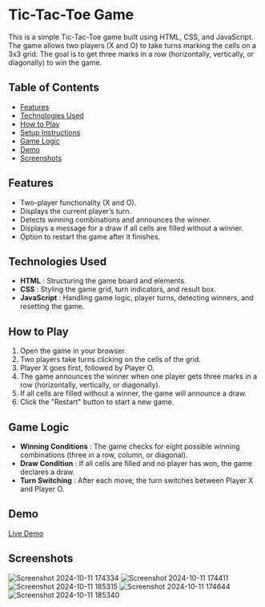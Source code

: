 # Tic-Tac-Toe Game
This is a simple Tic-Tac-Toe game built using HTML, CSS, and JavaScript. The game allows two players (X and O) to take turns marking the cells on a 3x3 grid. The goal is to get three marks in a row (horizontally, vertically, or diagonally) to win the game.

## Table of Contents
- [Features](#Features)
- [Technologies Used](#Technologies-Used)
- [How to Play](#How-to-Play)
- [Setup Instructions](#Setup-Instructions)
- [Game Logic](#Game-Logic)
- [Demo](#demo)
- [Screenshots](#Screenshots)

## Features
- Two-player functionality (X and O).
- Displays the current player’s turn.
- Detects winning combinations and announces the winner.
- Displays a message for a draw if all cells are filled without a winner.
- Option to restart the game after it finishes.

## Technologies Used
- **HTML** : Structuring the game board and elements.
- **CSS** : Styling the game grid, turn indicators, and result box.
- **JavaScript** : Handling game logic, player turns, detecting winners, and resetting the game.

## How to Play
1. Open the game in your browser.
2. Two players take turns clicking on the cells of the grid.
3. Player X goes first, followed by Player O.
4. The game announces the winner when one player gets three marks in a row (horizontally, vertically, or diagonally).
5. If all cells are filled without a winner, the game will announce a draw.
6. Click the "Restart" button to start a new game.

## Game Logic
- **Winning Conditions** : The game checks for eight possible winning combinations (three in a row, column, or diagonal).
- **Draw Condition** : If all cells are filled and no player has won, the game declares a draw.
- **Turn Switching** : After each move, the turn switches between Player X and Player O.

## Demo
[Live Demo](https://drive.google.com/file/d/11PNDjzIbkonf51U5hZrQA1bFjgRpAj5R/view?usp=sharing)

## Screenshots
![Screenshot 2024-10-11 174334](https://github.com/user-attachments/assets/a07f6fe7-1f65-45ea-9ec5-86ad5a7ff93d)
![Screenshot 2024-10-11 174411](https://github.com/user-attachments/assets/063070c8-74d9-49c7-83e5-b04e4fcb97f9)
![Screenshot 2024-10-11 185315](https://github.com/user-attachments/assets/8ec4f894-351b-4ba4-a17c-d8572333fbae)
![Screenshot 2024-10-11 174644](https://github.com/user-attachments/assets/bf417d7f-4ce9-479d-9470-85c652e3a0a0)
![Screenshot 2024-10-11 185340](https://github.com/user-attachments/assets/c8b95814-f62e-4b46-99ee-1f9cf7dd309d)
